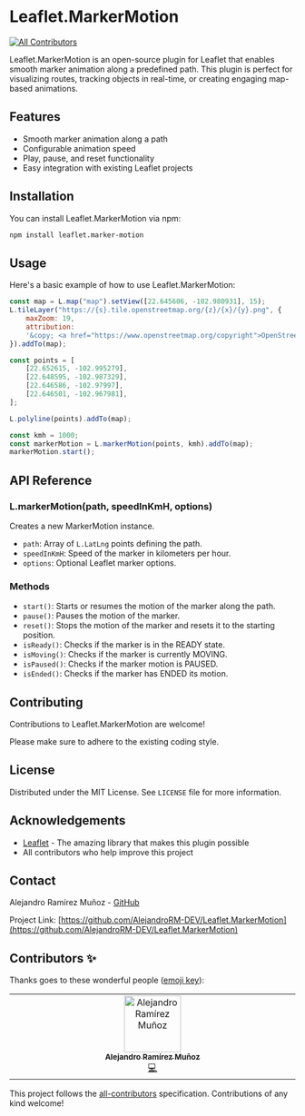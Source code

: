 # Leaflet.MarkerMotion

[![All Contributors](https://img.shields.io/badge/all_contributors-1-orange.svg?style=flat-square)](#contributors-)

Leaflet.MarkerMotion is an open-source plugin for Leaflet that enables smooth marker animation along a predefined path. This plugin is perfect for visualizing routes, tracking objects in real-time, or creating engaging map-based animations.

## Features

- Smooth marker animation along a path
- Configurable animation speed
- Play, pause, and reset functionality
- Easy integration with existing Leaflet projects

## Installation

You can install Leaflet.MarkerMotion via npm:

```bash
npm install leaflet.marker-motion
```

## Usage

Here's a basic example of how to use Leaflet.MarkerMotion:

```javascript
const map = L.map("map").setView([22.645606, -102.980931], 15);
L.tileLayer("https://{s}.tile.openstreetmap.org/{z}/{x}/{y}.png", {
    maxZoom: 19,
    attribution:
    '&copy; <a href="https://www.openstreetmap.org/copyright">OpenStreetMap</a> contributors',
}).addTo(map);

const points = [
    [22.652615, -102.995279],
    [22.648595, -102.987329],
    [22.646586, -102.97997],
    [22.646501, -102.967981],
];

L.polyline(points).addTo(map);

const kmh = 1000;
const markerMotion = L.markerMotion(points, kmh).addTo(map);
markerMotion.start();
```

## API Reference

### L.markerMotion(path, speedInKmH, options)

Creates a new MarkerMotion instance.

- `path`: Array of `L.LatLng` points defining the path.
- `speedInKmH`: Speed of the marker in kilometers per hour.
- `options`: Optional Leaflet marker options.

### Methods

- `start()`: Starts or resumes the motion of the marker along the path.
- `pause()`: Pauses the motion of the marker.
- `reset()`: Stops the motion of the marker and resets it to the starting position.
- `isReady()`: Checks if the marker is in the READY state.
- `isMoving()`: Checks if the marker is currently MOVING.
- `isPaused()`: Checks if the marker motion is PAUSED.
- `isEnded()`: Checks if the marker has ENDED its motion.

## Contributing

Contributions to Leaflet.MarkerMotion are welcome!

Please make sure to adhere to the existing coding style.

## License

Distributed under the MIT License. See `LICENSE` file for more information.

## Acknowledgements

- [Leaflet](https://leafletjs.com/) - The amazing library that makes this plugin possible
- All contributors who help improve this project

## Contact

Alejandro Ramírez Muñoz - [GitHub](https://github.com/AlejandroRM-DEV)

Project Link: [https://github.com/AlejandroRM-DEV/Leaflet.MarkerMotion](https://github.com/AlejandroRM-DEV/Leaflet.MarkerMotion)

## Contributors ✨

Thanks goes to these wonderful people ([emoji key](https://allcontributors.org/docs/en/emoji-key)):

<!-- ALL-CONTRIBUTORS-LIST:START - Do not remove or modify this section -->
<!-- prettier-ignore-start -->
<!-- markdownlint-disable -->
<table>
  <tbody>
    <tr>
      <td align="center" valign="top" width="14.28%"><a href="https://github.com/AlejandroRM-DEV"><img src="https://avatars.githubusercontent.com/u/8054357?v=4?s=100" width="100px;" alt="Alejandro Ramírez Muñoz"/><br /><sub><b>Alejandro Ramírez Muñoz</b></sub></a><br /><a href="https://github.com/AlejandroRM-DEV/Leaflet.MarkerMotion/commits?author=AlejandroRM-DEV" title="Code">💻</a></td>
    </tr>
  </tbody>
</table>

<!-- markdownlint-restore -->
<!-- prettier-ignore-end -->

<!-- ALL-CONTRIBUTORS-LIST:END -->

This project follows the [all-contributors](https://github.com/all-contributors/all-contributors) specification. Contributions of any kind welcome!
